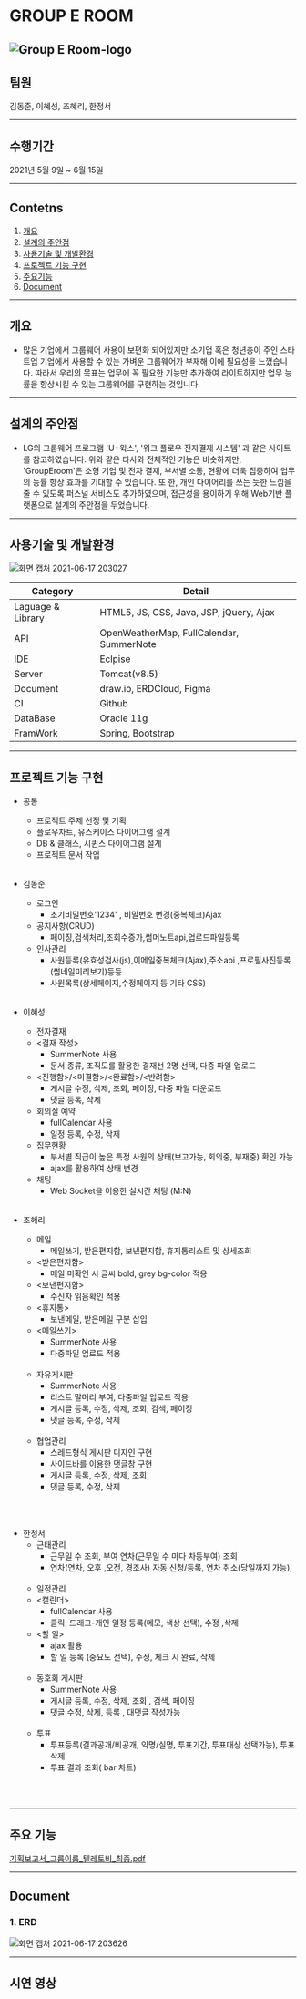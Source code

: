 
# GROUP E ROOM
![Group E Room-logo](https://user-images.githubusercontent.com/77327044/122395429-f0bcd400-cfb1-11eb-9fe2-a850eb313396.png)
------------
## 팀원 
김동준, 이혜성, 조혜리, 한정서

------------
## 수행기간
2021년 5월 9일 ~ 6월 15일

------------


## Contetns

1. [개요](#개요)
2. [설계의 주안점](#설계의-주안점)
3. [사용기술 및 개발환경](#사용기술-및-개발환경)
4. [프로젝트 기능 구현](#프로젝트-기능-구현)
5. [주요기능](#주요-기능)
6. [Document](#Document)

------------

## 개요
+ 많은 기업에서 그룹웨어 사용이 보편화 되어있지만 소기업 혹은 청년층이 주인 스타트업 기업에서 사용할 수 있는 가벼운 그룹웨어가 부재해 이에 필요성을 느꼈습니다.
따라서 우리의 목표는 업무에 꼭 필요한 기능만 추가하여 라이트하지만 업무 능률을 향상시킬 수 있는 그룹웨어를 구현하는 것입니다.
------------

## 설계의 주안점
- LG의 그룹웨어 프로그램 'U+윅스', '워크 플로우 전자결재 시스템' 과 같은 사이트를 참고하였습니다.
위와 같은 타사와 전체적인 기능은 비슷하지만, 'GroupEroom'은 소형 기업 및 전자 결재, 부서별 소통, 현황에 더욱 집중하여 업무의 능률 향상 효과를 기대할 수 있습니다.
또 한, 개인 다이어리를 쓰는 듯한 느낌을 줄 수 있도록 퍼스널 서비스도 추가하였으며, 접근성을 용이하기 위해 Web기반 플랫폼으로 설계의 주안점을 두었습니다.

------------
## 사용기술 및 개발환경
![화면 캡처 2021-06-17 203027](https://user-images.githubusercontent.com/77327044/122388508-e814cf80-cfaa-11eb-93e9-02763c73c58e.png)

Category | Detail
---- | ----
Laguage & Library | HTML5, JS, CSS, Java, JSP, jQuery, Ajax
API | OpenWeatherMap, FullCalendar, SummerNote
IDE | Eclpise
Server | Tomcat(v8.5)
Document | draw.io, ERDCloud, Figma
CI | Github
DataBase | Oracle 11g
FramWork | Spring, Bootstrap

------------
## 프로젝트 기능 구현


- 공통
    - 프로젝트 주제 선정 및 기획 
    - 플로우차트, 유스케이스 다이어그램 설계
    - DB & 클래스, 시퀸스 다이어그램 설계
    - 프로젝트 문서 작업
<br><br>

- 김동준
  - 로그인 
    - 초기비밀번호'1234' , 비밀번호 변경(중복체크)Ajax
  - 공지사항(CRUD)
     - 페이징,검색처리,조회수증가,썸머노트api,업로드파일등록
   - 인사관리
     - 사원등록(유효성검사(js),이메일중복체크(Ajax),주소api ,프로필사진등록(썸네일미리보기)등등
     - 사원목록(상세페이지,수정페이지 등 기타 CSS)
<br><br>

- 이혜성
  - 전자결재
   - <결재 작성>
     - SummerNote 사용
     - 문서 종류, 조직도를 활용한 결재선 2명 선택, 다중 파일 업로드
   - <진행함>/<미결함>/<완료함>/<반려함>
     - 게시글 수정, 삭제, 조회, 페이징, 다중 파일 다운로드
     - 댓글 등록, 삭제
  - 회의실 예약
     - fullCalendar 사용
     - 일정 등록, 수정, 삭제
  - 집무현황
    - 부서별 직급이 높은 특정 사원의 상태(보고가능, 회의중, 부재중) 확인 가능
    - ajax를 활용하여 상태 변경
  - 채팅
     - Web Socket을 이용한 실시간 채팅 (M:N)
   <br><br>
   
- 조혜리
  - 메일
     - 메일쓰기, 받은편지함, 보낸편지함, 휴지통리스트 및 상세조회
   - <받은편지함>
     - 메일 미확인 시 글씨 bold, grey bg-color 적용
   - <보낸편지함>
     - 수신자 읽음확인 적용
   - <휴지통>
     - 보낸메일, 받은메일 구분 삽입
   - <메일쓰기>
     - SummerNote 사용
     - 다중파일 업로드 적용
     <br>
  - 자유게시판
     - SummerNote 사용
     - 리스트 말머리 부여, 다중파일 업로드 적용
     - 게시글 등록, 수정, 삭제, 조회, 검색, 페이징
     - 댓글 등록, 수정, 삭제
    <br>
  - 협업관리
     - 스레드형식 게시판 디자인 구현
     - 사이드바를 이용한 댓글창 구현
     - 게시글 등록, 수정, 삭제, 조회
     - 댓글 등록, 수정, 삭제
  

<br><br>  
   
- 한정서
  - 근태관리
     - 근무일 수 조회, 부여 연차(근무일 수 마다 차등부여) 조회
     - 연차(연차, 오후 ,오전, 경조사) 자동 신청/등록, 연차 취소(당일까지 가능), 
     <br>
  - 일정관리
   - <캘린더>
     - fullCalendar 사용
     - 클릭, 드래그-개인 일정 등록(메모, 색상 선택), 수정 ,삭제
   - <할 일>
     - ajax 활용
     - 할 일 등록 (중요도 선택), 수정, 체크 시 완료, 삭제
     <br>
  - 동호회 게시판
      - SummerNote 사용
      - 게시글 등록, 수정, 삭제, 조회 , 검색, 페이징
      - 댓글 수정, 삭제, 등록 , 대댓글 작성가능
     <br>
  - 투표
      - 투표등록(결과공개/비공개, 익명/실명, 투표기간, 투표대상 선택가능), 투표 삭제
      - 투표 결과 조회( bar 차트)
  
<br><br>

------------
## 주요 기능
[기획보고서_그룹이룸_텔레토비_최종.pdf](https://github.com/Team-Teletubby/GroupEroom/files/6669828/_._._.pdf)


------------ 
## Document

### 1. ERD
![화면 캡처 2021-06-17 203626](https://user-images.githubusercontent.com/77327044/122389253-b6e8cf00-cfab-11eb-9224-658ec13c6fec.png)


------------ 
## 시연 영상




